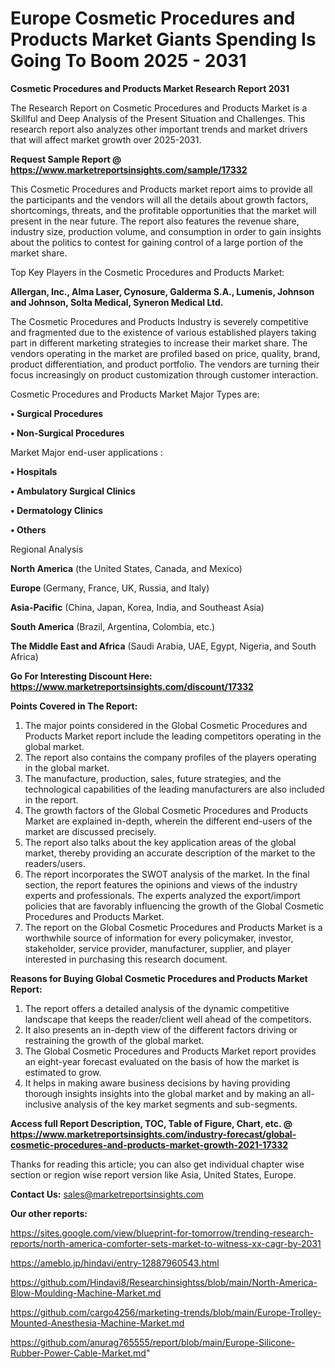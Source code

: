# Europe Cosmetic Procedures and Products Market Giants Spending Is Going To Boom 2025 - 2031

<strong>Cosmetic Procedures and Products Market Research Report 2031</strong>

The Research Report on Cosmetic Procedures and Products Market is a Skillful and Deep Analysis of the Present Situation and Challenges. This research report also analyzes other important trends and market drivers that will affect market growth over 2025-2031.

<strong>Request Sample Report @ <a href=https://www.marketreportsinsights.com/sample/17332>https://www.marketreportsinsights.com/sample/17332</a></strong>

This Cosmetic Procedures and Products market report aims to provide all the participants and the vendors will all the details about growth factors, shortcomings, threats, and the profitable opportunities that the market will present in the near future. The report also features the revenue share, industry size, production volume, and consumption in order to gain insights about the politics to contest for gaining control of a large portion of the market share.

Top Key Players in the Cosmetic Procedures and Products Market:

<strong>Allergan, Inc., Alma Laser, Cynosure, Galderma S.A., Lumenis, Johnson and Johnson, Solta Medical, Syneron Medical Ltd.</strong>

The Cosmetic Procedures and Products Industry is severely competitive and fragmented due to the existence of various established players taking part in different marketing strategies to increase their market share. The vendors operating in the market are profiled based on price, quality, brand, product differentiation, and product portfolio. The vendors are turning their focus increasingly on product customization through customer interaction.

Cosmetic Procedures and Products Market Major Types are:

<strong>• Surgical Procedures

• Non-Surgical Procedures</strong>

Market Major end-user applications :

<strong>• Hospitals

• Ambulatory Surgical Clinics

• Dermatology Clinics

• Others</strong>

Regional Analysis

</u><strong><b>North America</b></strong> (the United States, Canada, and Mexico)

<strong><b>Europe </b></strong>(Germany, France, UK, Russia, and Italy)

<strong><b>Asia-Pacific</b></strong> (China, Japan, Korea, India, and Southeast Asia)

<strong><b>South America</b></strong> (Brazil, Argentina, Colombia, etc.)

<strong><b>The Middle East and Africa</b></strong> (Saudi Arabia, UAE, Egypt, Nigeria, and South Africa)

<strong>Go For Interesting Discount Here: <a href=https://www.marketreportsinsights.com/discount/17332>https://www.marketreportsinsights.com/discount/17332</a></strong>

<strong>Points Covered in The Report:</strong>
<ol>
  <li>The major points considered in the Global Cosmetic Procedures and Products Market report include the leading competitors operating in the global market.</li>
  <li>The report also contains the company profiles of the players operating in the global market.</li>
  <li>The manufacture, production, sales, future strategies, and the technological capabilities of the leading manufacturers are also included in the report.</li>
  <li>The growth factors of the Global Cosmetic Procedures and Products Market are explained in-depth, wherein the different end-users of the market are discussed precisely.</li>
  <li>The report also talks about the key application areas of the global market, thereby providing an accurate description of the market to the readers/users.</li>
  <li>The report incorporates the SWOT analysis of the market. In the final section, the report features the opinions and views of the industry experts and professionals. The experts analyzed the export/import policies that are favorably influencing the growth of the Global Cosmetic Procedures and Products Market.</li>
  <li>The report on the Global Cosmetic Procedures and Products Market is a worthwhile source of information for every policymaker, investor, stakeholder, service provider, manufacturer, supplier, and player interested in purchasing this research document.</li>
</ol>
<strong>Reasons for Buying Global Cosmetic Procedures and Products Market Report:</strong>

<ol>
  <li>The report offers a detailed analysis of the dynamic competitive landscape that keeps the reader/client well ahead of the competitors.</li>
  <li>It also presents an in-depth view of the different factors driving or restraining the growth of the global market.</li>
  <li>The Global Cosmetic Procedures and Products Market report provides an eight-year forecast evaluated on the basis of how the market is estimated to grow.</li>
  <li>It helps in making aware business decisions by having providing thorough insights insights into the global market and by making an all-inclusive analysis of the key market segments and sub-segments.</li>
</ol>
<strong>Access full Report Description, TOC, Table of Figure, Chart, etc. @ <a href=https://www.marketreportsinsights.com/industry-forecast/global-cosmetic-procedures-and-products-market-growth-2021-17332>https://www.marketreportsinsights.com/industry-forecast/global-cosmetic-procedures-and-products-market-growth-2021-17332</a></strong>


Thanks for reading this article; you can also get individual chapter wise section or region wise report version like Asia, United States, Europe.

<strong>Contact Us:</strong>
sales@marketreportsinsights.com

<strong>Our other reports:</strong>

<a href=https://sites.google.com/view/blueprint-for-tomorrow/trending-research-reports/north-america-comforter-sets-market-to-witness-xx-cagr-by-2031>https://sites.google.com/view/blueprint-for-tomorrow/trending-research-reports/north-america-comforter-sets-market-to-witness-xx-cagr-by-2031</a>

<a href=https://ameblo.jp/hindavi/entry-12887960543.html>https://ameblo.jp/hindavi/entry-12887960543.html</a>

<a href=https://github.com/Hindavi8/Researchinsightss/blob/main/North-America-Blow-Moulding-Machine-Market.md>https://github.com/Hindavi8/Researchinsightss/blob/main/North-America-Blow-Moulding-Machine-Market.md</a>

<a href=https://github.com/cargo4256/marketing-trends/blob/main/Europe-Trolley-Mounted-Anesthesia-Machine-Market.md>https://github.com/cargo4256/marketing-trends/blob/main/Europe-Trolley-Mounted-Anesthesia-Machine-Market.md</a>

<a href=https://github.com/anurag765555/report/blob/main/Europe-Silicone-Rubber-Power-Cable-Market.md>https://github.com/anurag765555/report/blob/main/Europe-Silicone-Rubber-Power-Cable-Market.md</a>"
